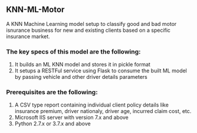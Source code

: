 ## KNN-ML-Motor

A KNN Machine Learning model setup to classify good and bad motor isnurance business for new and existing clients based on a specific insurance market.


### The key specs of this model are the following:
1. It builds an ML KNN model and stores it in pickle format<br> 
2. It setups a RESTFul service using Flask to consume the built ML model by passing vehicle and other driver details parameters<br>


### Prerequisites are the following:
1. A CSV type report containing individual client policy details like insurance premium, driver nationaly, driver age, incurred claim cost, etc.<br>
2. Microsoft IIS server with version 7.x and above<br> 
3. Python 2.7.x or 3.7.x and above<br>